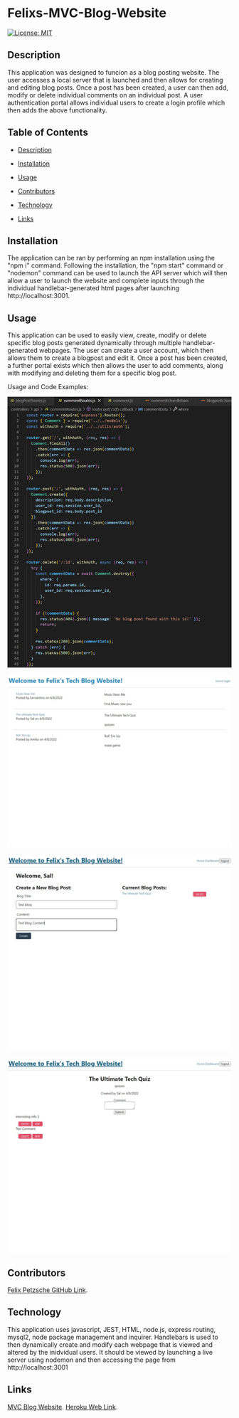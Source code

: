 # Felixs-MVC-Blog-Website

[![License: MIT](https://img.shields.io/badge/License-MIT-blue.svg)](https://opensource.org/licenses/MIT)

## Description

This application was designed to funcion as a blog posting website. The user accesses a local server that is launched and then allows for creating and editing blog posts. Once a post has been created, a user can then add, modify or delete individual comments on an individual post. A user authentication portal allows individual users to create a login profile which then adds the above functionality. 

## Table of Contents

- [Description](#description)

- [Installation](#installation)

- [Usage](#usage)

- [Contributors](#contributors)

- [Technology](#technology)

- [Links](#links)


## Installation

The application can be ran by performing an npm installation using the "npm i" command. Following the installation, the "npm start" command or "nodemon" command can be used to launch the API server which will then allow a user to launch the website and complete inputs through the individual handlebar-generated html pages after launching http://localhost:3001. 

## Usage

This application can be used to easily view, create, modify or delete specific blog posts generated dynamically through multiple handlebar-generated webpages. The user can create a user account, which then allows them to create a blogpost and edit it. Once a post has been created, a further portal exists which then allows the user to add comments, along with modifying and deleting them for a specific blog post. 

Usage and Code Examples:

![img](./assets/Route_code_snippet.JPG)

![img](./assets/Homepage_snippet.JPG)

![img](./assets/Blog_Post%20Snippet.JPG)

![img](./assets/Comment_snippet.JPG)



## Contributors

[Felix Petzsche GitHub Link](https://github.com/felix1805).


## Technology

This application uses javascript, JEST, HTML, node.js, express routing, mysql2, node package management and inquirer. Handlebars is used to then dynamically create and modify each webpage that is viewed and altered by the inidvidual users. It should be viewed by launching a live server using nodemon and then accessing the page from http://localhost:3001

## Links

[MVC Blog Website](https://felix1805.github.io/Felixs-MVC-Blog-Website/).
[Heroku Web Link](https://thawing-hollows-75703.herokuapp.com/).
